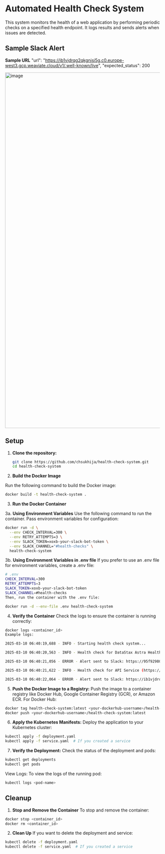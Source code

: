 # Automated Health Check System

This system monitors the health of a web application by performing periodic checks on a specified health endpoint. It logs results and sends alerts when issues are detected.


## Sample Slack Alert 

**Sample URL** "url": "https://ib1vjdrqg2qkgnjsi5g.c0.europe-west3.gcp.weaviate.cloud/v1/.well-known/live", "expected_status": 200

<img width="1152" alt="image" src="https://github.com/user-attachments/assets/3a9fceb6-ef27-4f44-9cf6-a8d77adde3f7" />



## Setup

1. **Clone the repository:**
   ```bash
   git clone https://github.com/chsukhija/health-check-system.git
   cd health-check-system
   ```
   
2. **Build the Docker Image**

Run the following command to build the Docker image:

```bash
docker build -t health-check-system .
```

3. **Run the Docker Container**

3a. **Using Environment Variables**
Use the following command to run the container. Pass environment variables for configuration:

```bash
docker run -d \
  --env CHECK_INTERVAL=300 \
  --env RETRY_ATTEMPTS=3 \
  --env SLACK_TOKEN=xoxb-your-slack-bot-token \
  --env SLACK_CHANNEL="#health-checks" \
  health-check-system
```

3b. **Using Environment Variables in .env file**
If you prefer to use an .env file for environment variables, create a .env file:

```bash
# .env
CHECK_INTERVAL=300
RETRY_ATTEMPTS=3
SLACK_TOKEN=xoxb-your-slack-bot-token
SLACK_CHANNEL=#health-checks
Then, run the container with the .env file:
```

```bash
docker run -d --env-file .env health-check-system
```

4. **Verify the Container**
Check the logs to ensure the container is running correctly:

```bash
docker logs <container_id>
Example logs:

2025-03-10 06:40:19,688 - INFO - Starting health check system...

2025-03-10 06:40:20,563 - INFO - Health check for DataStax Astra Health (https://95f92980-d23d-45c6-9185-3e036d3058f0-europe-west4.apps.astra.datastax.com/api/rest/health) - Status: 200, Response Time: 0.87s

2025-03-10 06:40:21,056 - ERROR - Alert sent to Slack: https://95f92980-d23d-45c6-9185-3e036d3058f0-europe-west4.apps.astra.datastax.com/api/rest/health: Passed: UP

2025-03-10 06:40:21,622 - INFO - Health check for API Service (https://ib1vjdrqg2qkgnjsi5g.c0.europe-west3.gcp.weaviate.cloud/v1/.well-known/live) - Status: 200, Response Time: 0.56s

2025-03-10 06:40:22,064 - ERROR - Alert sent to Slack: https://ib1vjdrqg2qkgnjsi5g.c0.europe-west3.gcp.weaviate.cloud/v1/.well-known/live: Passed: 
```

5. **Push the Docker Image to a Registry:**
Push the image to a container registry like Docker Hub, Google Container Registry (GCR), or Amazon ECR. For Docker Hub:

```bash
docker tag health-check-system:latest <your-dockerhub-username>/health-check-system:latest
docker push <your-dockerhub-username>/health-check-system:latest
```

6. **Apply the Kubernetes Manifests:**
Deploy the application to your Kubernetes cluster:

```bash
kubectl apply -f deployment.yaml
kubectl apply -f service.yaml  # If you created a service
```

7. **Verify the Deployment:**
Check the status of the deployment and pods:

```bash
kubectl get deployments
kubectl get pods
```

View Logs:
To view the logs of the running pod:

```bash
kubectl logs <pod-name>
```

## Cleanup
1. **Stop and Remove the Container**
To stop and remove the container:

```bash
docker stop <container_id>
docker rm <container_id>
```

2. **Clean Up**
If you want to delete the deployment and service:

```bash
kubectl delete -f deployment.yaml
kubectl delete -f service.yaml  # If you created a service
```
